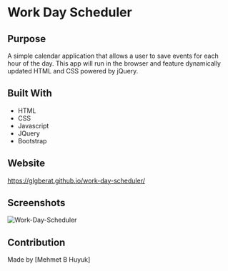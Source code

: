 # Work Day Scheduler

## Purpose
 A simple calendar application that allows a user to save events for each hour of the day. This app will run in the browser and feature dynamically updated HTML and CSS powered by jQuery.
## Built With
* HTML
* CSS
* Javascript
* JQuery
* Bootstrap

## Website
https://glgberat.github.io/work-day-scheduler/

## Screenshots
![Work-Day-Scheduler](https://glgberat.github.io/work-day-scheduler/assets/screenshot.png)


## Contribution
Made by [Mehmet B Huyuk]